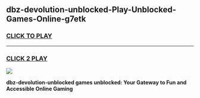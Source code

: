 
## dbz-devolution-unblocked-Play-Unblocked-Games-Online-g7etk
<h3>
<a href="https://premium76.site?title=dbz-devolution-unblocked&ref=24A">CLICK TO PLAY</a></h3>
<hr>

<h3>
<a href="https://premium76.site?title=dbz-devolution-unblocked&ref=24A">CLICK 2 PLAY</a>
  
</h3>

<a href="https://premium76.site?title=dbz-devolution-unblocked&ref=24A"><img src="https://clearcache.store/games.png"></a>


**dbz-devolution-unblocked games unblocked: Your Gateway to Fun and Accessible Online Gaming**
